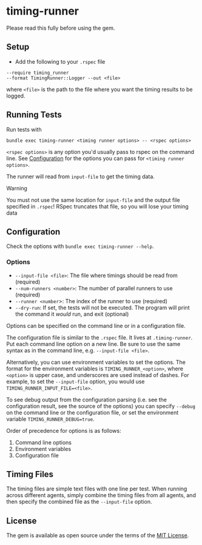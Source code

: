 # timing-runner

Please read this fully before using the gem.

## Setup

- Add the following to your `.rspec` file

```
--require timing_runner
--format TimingRunner::Logger --out <file>
```

where `<file>` is the path to the file where you want the timing results to be
logged.

## Running Tests

Run tests with

```
bundle exec timing-runner <timing runner options> -- <rspec options>
```

`<rspec options>` is any option you'd usually pass to rspec on the command line.
See [Configuration](#configuration) for the options you can pass for
`<timing runner options>`.

The runner will read from `input-file` to get the timing data.

> [!WARNING]
> You must not use the same location for `input-file` and the output file
> specified in `.rspec`! RSpec truncates that file, so you will lose your timing
> data

## Configuration

Check the options with `bundle exec timing-runner --help`.

### Options

- `--input-file <file>`: The file where timings should be read from (required)
- `--num-runners <number>`: The number of parallel runners to use (required)
- `--runner <number`>: The index of the runner to use (required)
- `--dry-run`: If set, the tests will not be executed. The program will print
the command it _would_ run, and exit (optional)

Options can be specified on the command line or in a configuration file.

The configuration file is similar to the `.rspec` file. It lives at
`.timing-runner`. Put each command line option on a new line. Be sure to use the
same syntax as in the command line, e.g. `--input-file <file>`.

Alternatively, you can use environment variables to set the options. The format
for the environment variables is `TIMING_RUNNER_<option>`, where `<option>` is
upper case, and underscores are used instead of dashes. For example, to set the
`--input-file` option, you would use `TIMING_RUNNER_INPUT_FILE=<file>`.

To see debug output from the configuration parsing (i.e. see the configuration
result, see the source of the options) you can specify `--debug` on the command
line or the configuration file, or set the environment variable
`TIMING_RUNNER_DEBUG=true`.

Order of precedence for options is as follows:
1. Command line options
2. Environment variables
3. Configuration file

## Timing Files

The timing files are simple text files with one line per test. When running
across different agents, simply combine the timing files from all agents, and
then specify the combined file as the `--input-file` option.

## License

The gem is available as open source under the terms of the [MIT License](https://opensource.org/licenses/MIT).
